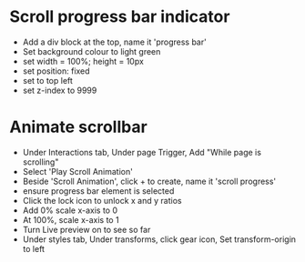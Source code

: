 # Scroll progress bar indicator

- Add a div block at the top, name it 'progress bar'
- Set background colour to light green
- set width = 100%; height = 10px
- set position: fixed
- set to top left
- set z-index to 9999

# Animate scrollbar

- Under Interactions tab, Under page Trigger, Add "While page is scrolling"
- Select 'Play Scroll Animation'
- Beside 'Scroll Animation', click + to create, name it 'scroll progress'
- ensure progress bar element is selected
- Click the lock icon to unlock x and y ratios
- Add 0% scale x-axis to 0
- At 100%, scale x-axis to 1
- Turn Live preview on to see so far
- Under styles tab, Under transforms, click gear icon, Set transform-origin to left
